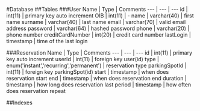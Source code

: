 #Database
##Tables
###User
Name | Type | Comments
--- | --- | ---
id | int(11) | primary key auto increment
OIB | int(11) | -
name | varchar(40) | first name
surname | varchar(40) | last name
email | varchar(70) | valid email address
password | varchar(64) | hashed password
phone | varchar(20) | phone number
creditCardNumber | int(20) | credit card number
lastLogin | timestamp | time of the last login

###Reservation
Name | Type | Comments
--- | --- | ---
id | int(11) | primary key auto increment
userId | int(11) | foreign key user(id)
type | enum('instant','recurring','permanent') | reservation type
parkingSpotId | int(11) | foreign key parkingSpot(id)
start | timestamp | when does reservation start
end | timestamp | when does reservation end
duration | timestamp | how long does reservation last
period | timestamp | how often does reservation repeat




##Indexes

